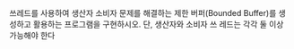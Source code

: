 쓰레드를 사용하여 생산자 소비자 문제를 해결하는 제한 버퍼(Bounded 
Buffer)를 생성하고 활용하는 프로그램을 구현하시오. 단, 생산자와 소비자 쓰
레드는 각각 둘 이상 가능해야 한다